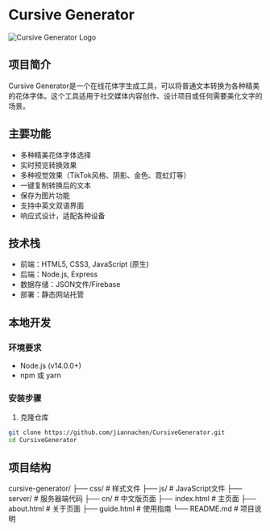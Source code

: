 # Cursive Generator

![Cursive Generator Logo](./favicon.ico)

## 项目简介

Cursive Generator是一个在线花体字生成工具，可以将普通文本转换为各种精美的花体字体。这个工具适用于社交媒体内容创作、设计项目或任何需要美化文字的场景。

## 主要功能

- 多种精美花体字体选择
- 实时预览转换效果
- 多种视觉效果（TikTok风格、阴影、金色、霓虹灯等）
- 一键复制转换后的文本
- 保存为图片功能
- 支持中英文双语界面
- 响应式设计，适配各种设备

## 技术栈

- 前端：HTML5, CSS3, JavaScript (原生)
- 后端：Node.js, Express
- 数据存储：JSON文件/Firebase
- 部署：静态网站托管

## 本地开发

### 环境要求

- Node.js (v14.0.0+)
- npm 或 yarn

### 安装步骤

1. 克隆仓库
```bash
git clone https://github.com/jiannachen/CursiveGenerator.git
cd CursiveGenerator

```

## 项目结构
cursive-generator/
├── css/                # 样式文件
├── js/                 # JavaScript文件
├── server/             # 服务器端代码
├── cn/                 # 中文版页面
├── index.html          # 主页面
├── about.html          # 关于页面
├── guide.html          # 使用指南
└── README.md           # 项目说明